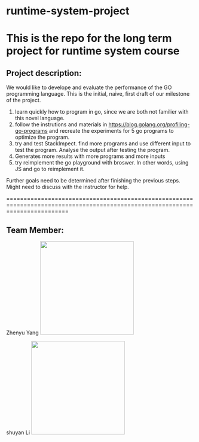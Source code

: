 # runtime-system-project
This is the repo for the long term project for runtime system course
==============================================================================================================================

## Project description:

We would like to develope and evaluate the performance of the GO programming language.  This is the initial, naive, first draft of our milestone of the project.

1. learn quickly how to program in go, since we are both not familier with this novel language.
2. follow the instrutions and materials in https://blog.golang.org/profiling-go-programs and recreate the experiments for 5 go programs to optimize the program. 
3. try and test StackImpect. find more programs and use different input to test the program. Analyse the output after testing the program.
4. Generates more results with more programs and more inputs
5. try reimplement the go playground with broswer. In other words, using JS and go to reimplement it.

Further goals need to be determined after finishing the previous steps. Might need to discuss with the instructor for help.

==============================================================================================================================
## Team Member:

Zhenyu Yang
<img src="https://dl.dropbox.com/s/f74li4umccggmcs/chien-yu.jpg?dl=0" height="250" />

shuyan Li
<img src="https://dl.dropbox.com/s/btfxgoaqfj2x8zj/shuyan.jpg?dl=0" height="250" />
